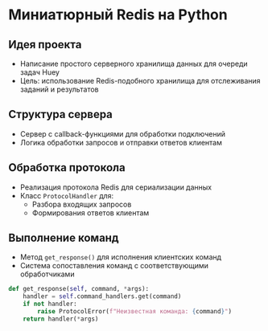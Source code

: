 # Миниатюрный Redis на Python

## Идея проекта
- Написание простого серверного хранилища данных для очереди задач Huey
- Цель: использование Redis-подобного хранилища для отслеживания заданий и результатов

## Структура сервера
- Сервер с callback-функциями для обработки подключений
- Логика обработки запросов и отправки ответов клиентам

## Обработка протокола
- Реализация протокола Redis для сериализации данных
- Класс `ProtocolHandler` для:
  - Разбора входящих запросов
  - Формирования ответов клиентам

## Выполнение команд
- Метод `get_response()` для исполнения клиентских команд
- Система сопоставления команд с соответствующими обработчиками

```python
def get_response(self, command, *args):
    handler = self.command_handlers.get(command)
    if not handler:
        raise ProtocolError(f"Неизвестная команда: {command}")
    return handler(*args)
